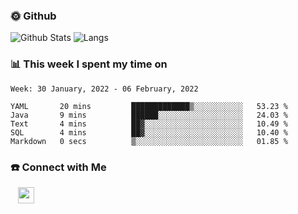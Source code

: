 

<h3> 🌞 Github</h3>

![Github Stats](https://github-readme-stats-beta-lovat.vercel.app/api?username=QiuYukang&count_private=true&show_icons=true&hide=stars)
![Langs](https://github-readme-stats-beta-lovat.vercel.app/api/top-langs/?username=QiuYukang&count_private=true&layout=compact)

<h3> 📊 This week I spent my time on</h3>

<!--START_SECTION:waka-->
```text
Week: 30 January, 2022 - 06 February, 2022

YAML       20 mins         █████████████▒░░░░░░░░░░░   53.23 % 
Java       9 mins          ██████░░░░░░░░░░░░░░░░░░░   24.03 % 
Text       4 mins          ██▓░░░░░░░░░░░░░░░░░░░░░░   10.49 % 
SQL        4 mins          ██▓░░░░░░░░░░░░░░░░░░░░░░   10.40 % 
Markdown   0 secs          ▒░░░░░░░░░░░░░░░░░░░░░░░░   01.85 % 
```
<!--END_SECTION:waka-->

<!--
<h3>🛠 Tech Stack</h3>

- 💻 &nbsp; Java | C | Matlab | C++ | Python
- 🌐 &nbsp; HTML | CSS | JavaScript | Bootstrap
- 🛢  &nbsp; MySQL | Redis
- 🔧 &nbsp; NS-3 | Git | Markdown
-->

<h3> ☎️ Connect with Me </h3>
&nbsp;&nbsp;
<a href="mailto:b612n@qq.com">
  <img href="mailto:b612n@qq.com" align="center" width="26px" src="https://github.com/TheDudeThatCode/TheDudeThatCode/blob/master/Assets/Gmail.svg" />
</a>
